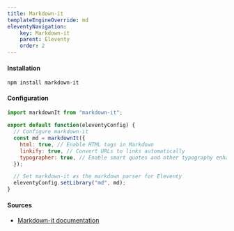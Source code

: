 ```yaml
---
title: Markdown-it
templateEngineOverride: md
eleventyNavigation:
    key: Markdown-it
    parent: Eleventy
    order: 2
---
```

#### Installation
```hmtl
npm install markdown-it
```
#### Configuration
```js
import markdownIt from "markdown-it";

export default function(eleventyConfig) {
  // Configure markdown-it
  const md = markdownIt({
    html: true, // Enable HTML tags in Markdown
    linkify: true, // Convert URLs to links automatically
    typographer: true, // Enable smart quotes and other typography enhancements
  });

  // Set markdown-it as the markdown parser for Eleventy
  eleventyConfig.setLibrary("md", md);
}
```

#### Sources
- [Markdown-it documentation](https://github.com/markdown-it/markdown-it)